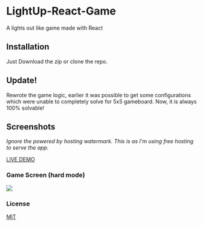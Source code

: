 # LightUp-React-Game
A lights out like game made with React

## Installation

Just Download the zip or clone the repo.

## Update!

Rewrote the game logic, earlier it was possible to get some configurations which were unable to completely solve for 5x5 gameboard. Now, it is always 100% solvable!

## Screenshots

*Ignore the powered by hosting watermark. This is as I'm using free hosting to serve the app.*

[LIVE DEMO](https://hbd-mar-vell.000webhostapp.com/LightUP/index.html)

### Game Screen (hard mode)

![](https://i.gyazo.com/de6994ce44010a7aa496f3d906a4eeea.png)

### License
[MIT](https://choosealicense.com/licenses/mit/)

